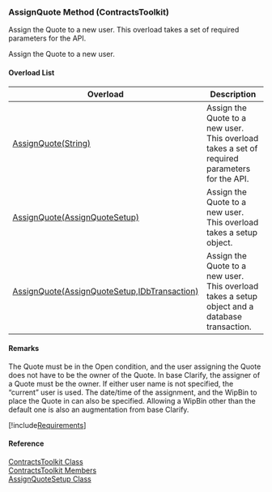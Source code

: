﻿### AssignQuote Method (ContractsToolkit)

Assign the Quote to a new user. This overload takes a set of required parameters for the API.

Assign the Quote to a new user.

#### Overload List

| Overload | Description |
| --- | --- |
| [AssignQuote(String)](FChoice.Toolkits.Clarify~FChoice.Toolkits.Clarify.Contracts.ContractsToolkit~AssignQuote(String).md) | Assign the Quote to a new user. This overload takes a set of required parameters for the API.   |
| [AssignQuote(AssignQuoteSetup)](FChoice.Toolkits.Clarify~FChoice.Toolkits.Clarify.Contracts.ContractsToolkit~AssignQuote(AssignQuoteSetup).md) | Assign the Quote to a new user. This overload takes a setup object.   |
| [AssignQuote(AssignQuoteSetup,IDbTransaction)](FChoice.Toolkits.Clarify~FChoice.Toolkits.Clarify.Contracts.ContractsToolkit~AssignQuote(AssignQuoteSetup,IDbTransaction).md) | Assign the Quote to a new user. This overload takes a setup object and a database transaction.   |

#### Remarks

The Quote must be in the Open condition, and the user assigning the Quote does not have to be the owner of the Quote. In base Clarify, the assigner of a Quote must be the owner. If either user name is not specified, the “current” user is used. The date/time of the assignment, and the WipBin to place the Quote in can also be specified. Allowing a WipBin other than the default one is also an augmentation from base Clarify.

[!include[Requirements](../partials/requirements.md)]



#### Reference

[ContractsToolkit Class](FChoice.Toolkits.Clarify~FChoice.Toolkits.Clarify.Contracts.ContractsToolkit.md)  
[ContractsToolkit Members](FChoice.Toolkits.Clarify~FChoice.Toolkits.Clarify.Contracts.ContractsToolkit_members.md)  
[AssignQuoteSetup Class](FChoice.Toolkits.Clarify~FChoice.Toolkits.Clarify.Contracts.AssignQuoteSetup.md)